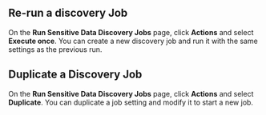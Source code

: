 ## Re-run a discovery Job
On the **Run Sensitive Data Discovery Jobs** page, click **Actions** and select **Execute once**. You can create a new discovery job and run it with the same settings as the previous run.

## Duplicate a Discovery Job
On the **Run Sensitive Data Discovery Jobs** page, click **Actions** and select **Duplicate**. You can duplicate a job setting and modify it to start a new job.